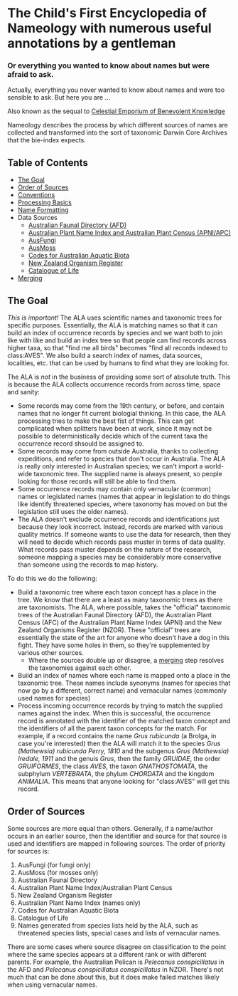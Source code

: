 # The Child's First Encyclopedia of Nameology with numerous useful annotations by a gentleman

### Or everything you wanted to know about names but were afraid to ask.

Actually, everything you never wanted to know about names and were too sensible to ask.
But here you are ...

Also known as the sequal to [Celestial Emporium of Benevolent Knowledge](https://en.wikipedia.org/wiki/Celestial_Emporium_of_Benevolent_Knowledge)

Nameology describes the process by which different sources of names are collected and transformed into
the sort of taxonomic Darwin Core Archives that the bie-index expects.

## Table of Contents

* [The Goal](#thegoal)
* [Order of Sources](#orderofsources)
* [Conventions](conventions.md)
* [Processing Basics](processing-basics.md)
* [Name Formatting](name-formatting.md)
* Data Sources
    * [Australian Faunal Directory (AFD)](afd.md)
    * [Australian Plant Name Index and Australian Plant Census (APNI/APC)](apni.md)
    * [AusFungi](ausfungi.md)
    * [AusMoss](ausmoss.md)
    * [Codes for Australian Aquatic Biota](caab.md)
    * [New Zealand Organism Register](nzor.md)
    * [Catalogue of Life](col.md)
* [Merging](merging.md)

## The Goal

*This is important!* 
The ALA uses scientific names and taxonomic trees for specific purposes.
Essentially, the ALA is matching names so that it can build an index of occurrence
records by species and we want both to join like with like and build an index tree so
that people can find records across higher taxa, so that "find me all birds" becomes
"find all records indexed to class:AVES".
We also build a search index of names, data sources, localities, etc. that can be used
by humans to find what they are looking for.

The ALA is *not* in the business of providing some sort of absolute truth.
This is because the ALA collects occurrence records from across time, space and sanity:

* Some records may come from the 19th century, or before, and contain names that no longer fit current biologial thinking. 
In this case, the ALA processing tries to make the best fist of things.
This can get complicated when splitters have been at work, since it may not be possible to deterministically
decide which of the current taxa the occurrence record shsould be assigned to.
* Some records may come from outside Australia, thanks to collecting expeditions, and refer to species that don't occur in Australia.
The ALA is really only interested in Australian species; we can't import a world-wide taxonomic tree.
The supplied name is always present, so people looking for those records will still be able to find them.
* Some occurrence records may contain only vernacular (common) names or legislated names (names that appear
in legislation to do things like identify threatened species, where taxonomy has moved on but the legislation
still uses the older names).
* The ALA doesn't exclude occurrence records and identifications just because they look incorrect.
Instead, records are marked with various quality metrics.
If someone wants to use the data for research, then they will need to decide which records pass muster
in terms of data quality.
What records pass muster depends on the nature of the research, someone mapping a species may be considerably
more conservative than someone using the records to map history.

To do this we do the following:

* Build a taxonomic tree where each taxon concept has a place in the tree.
We know that there are a least as many taxonomic trees as there are taxonomists.
The ALA, where possible, takes the "official" taxonomic trees of the 
Australian Faunal Directory (AFD), the Australian Plant Census (AFC) of the Australian Plant Name Index (APNI)
and the New Zealand Organisms Register (NZOR).
These "official" trees are essentially the state of the art for anyone who doesn't have a dog in this fight.
They have some holes in them, so they're supplemented by various other sources.
  * Where the sources double up or disagree, a [merging](merging.md) step resolves the taxonomies against
    each other.
* Build an index of names where each name is mapped onto a place in the taxonomic tree. 
These names include synonyms (names for species that now go by a different, correct name) and
vernacular names (commonly used names for species)
* Process incoming occurrence records by trying to match the supplied names against the index.
When this is successful, the occurrence record is annotated with the identifier of the matched taxon concept
and the identifiers of all the parent taxon concepts for the match. For example, if a record contains the name
*Grus rubicunda* (a Brolga, in case you're interested) then the ALA will match it to the species 
*Grus (Mathewsia) rubicunda Perry, 1810* and the subgenus *Grus (Mathewsia) Iredale, 1911* and
the genuis *Grus*, then the family *GRUIDAE*, the order *GRUIFORMES*, the class *AVES*, 
the taxon *GNATHOSTOMATA*, the subphylum *VERTEBRATA*, the phylum *CHORDATA* and the kingdom *ANIMALIA*.
This means that anyone looking for "class:AVES" will get this record.

## Order of Sources

Some sources are more equal than others.
Generally, if a name/author occurs in an earlier source, then the identifier and source for that source is
used and identifiers are mapped in following sources.
The order of priority for sources is:

1. AusFungi (for fungi only)
1. AusMoss (for mosses only)
1. Australian Faunal Directory
1. Australian Plant Name Index/Australian Plant Census
1. New Zealand Organism Register
1. Australian Plant Name Index (names only)
1. Codes for Australian Aquatic Biota
1. Catalogue of Life
1. Names generated from species lists held by the ALA, such as threatened species lists, special cases
   and lists of vernacular names.

There are some cases where source disagree on classification to the point where the same species appears
at a different rank or with different parents.
For example, the Australian Pelican is *Pelecanus conspicillatus* in the AFD and 
*Pelecanus conspicillatus conspicillatus* in NZOR.
There's not much that can be done about this, but it does make failed matches likely when using vernacular names.
